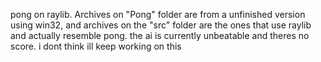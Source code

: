 pong on raylib. Archives on "Pong" folder are from a unfinished version using win32, and archives on the "src" folder are the ones that use raylib and actually resemble pong.
the ai is currently unbeatable and theres no score. i dont think ill keep working on this

